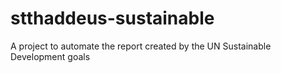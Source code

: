 # stthaddeus-sustainable
A project to automate the report created by the UN Sustainable Development goals
